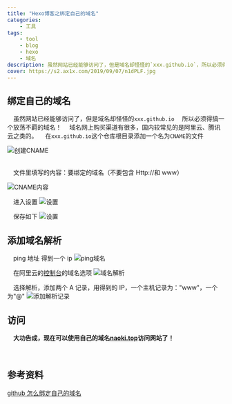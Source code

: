 ```yaml
---
title: "Hexo博客之绑定自己的域名"
categories:
    - 工具
tags:
    - tool
    - blog
    - hexo
    - 域名
description: 虽然网站已经能够访问了，但是域名却怪怪的`xxx.github.io`，所以必须得搞一个放荡不羁的域名！
cover: https://s2.ax1x.com/2019/09/07/n1dPLF.jpg
---
```


## 绑定自己的域名

&emsp;虽然网站已经能够访问了，但是域名却怪怪的`xxx.github.io`
&emsp;所以必须得搞一个放荡不羁的域名！
&emsp;域名网上购买渠道有很多，国内较常见的是阿里云、腾讯云之类的。
&emsp;在`xxx.github.io`这个仓库根目录添加一个名为`CNAME`的文件

![创建CNAME](https://s2.ax1x.com/2019/09/11/nwFA7q.png)

<br/>
&emsp;文件里填写的内容：要绑定的域名（不要包含 Http://和 www）

![CNAME内容](https://s2.ax1x.com/2019/09/11/nwFkBn.png)
<br/>

&emsp;进入设置
![设置](https://s2.ax1x.com/2019/09/11/nwAt6e.png)
<br/>

&emsp;保存如下
![设置](https://s2.ax1x.com/2019/09/11/nwArff.png)
<br/>

## 添加域名解析

&emsp;ping 地址 得到一个 ip
![ping域名](https://s2.ax1x.com/2019/09/11/nwVhWV.png)
<br/>

&emsp;在阿里云的[控制台](https://homenew.console.aliyun.com/)的域名选项
![域名解析](https://s2.ax1x.com/2019/09/11/nwZgXD.png)
<br/>

&emsp;选择解析，添加两个 A 记录，用得到的 IP，一个主机记录为："www"，一个为"@"
![添加解析记录](https://s2.ax1x.com/2019/09/11/nweWvT.png)
<br/>

## 访问

&emsp;**大功告成，现在可以使用自己的域名[naoki.top](http://naoki.top/)访问网站了！**

<br/>
 
## 参考资料

[github 怎么绑定自己的域名](https://www.cnblogs.com/liangmingshen/p/9561994.html)
